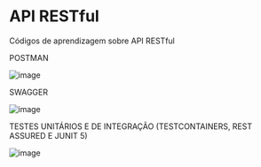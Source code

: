 # API RESTful
Códigos de aprendizagem sobre API RESTful

POSTMAN

![image](https://user-images.githubusercontent.com/101612046/183256290-a2950cd1-52b3-4329-b32c-e65cd11bc669.png)


SWAGGER

![image](https://user-images.githubusercontent.com/101612046/183256351-c5bb1ec0-201c-4879-bb5c-700e244e063f.png)

TESTES UNITÁRIOS E DE INTEGRAÇÃO 
(TESTCONTAINERS, REST ASSURED E JUNIT 5)

![image](https://user-images.githubusercontent.com/101612046/183522353-ab339981-7f3a-4543-b365-7be59a50c500.png)

